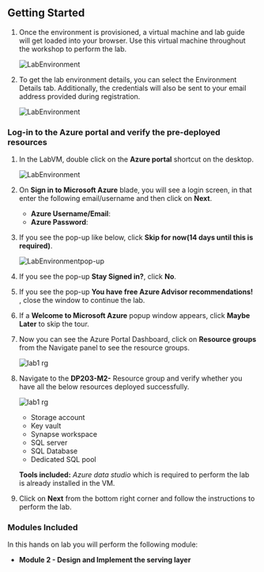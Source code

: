 ## **Getting Started**

1. Once the environment is provisioned, a virtual machine and lab guide will get loaded into your browser. Use this virtual machine throughout the workshop to perform the lab.
   
   ![LabEnvironment](media/vmandguide.png)
   
1. To get the lab environment details, you can select the Environment Details tab. Additionally, the credentials will also be sent to your email address provided during registration.

   ![LabEnvironment](media/environmenttab-lab2.png)

### Log-in to the Azure portal and verify the pre-deployed resources

1. In the LabVM, double click on the **Azure portal** shortcut on the desktop.

     ![LabEnvironment](media/azureshortcut.png) 
     
1. On **Sign in to Microsoft Azure** blade, you will see a login screen, in that enter the following email/username and then click on **Next**.  
   * **Azure Username/Email**:  <inject key="AzureAdUserEmail"></inject>
   * **Azure Password**:  <inject key="AzureAdUserPassword"></inject>
  
1. If you see the pop-up like below, click **Skip for now(14 days until this is required)**.

   ![LabEnvironmentpop-up](media/skip.png)

1. If you see the pop-up  **Stay Signed in?**, click **No**.

1. If you see the pop-up **You have free Azure Advisor recommendations!** , close the window to continue the lab. 

1. If a **Welcome to Microsoft Azure** popup window appears, click **Maybe Later** to skip the tour.

1. Now you can see the Azure Portal Dashboard, click on **Resource groups** from the Navigate panel to see the resource groups.
   
   ![lab1 rg](media/rg.png "lab1 resource group") 
     
1. Navigate to the **DP203-M2-<inject key="DeploymentID"></inject>** Resource group and verify whether you have all the below resources deployed successfully.
  
    ![lab1 rg](media/lab2-rg.png "lab2 resource group") 

   - Storage account
   - Key vault
   - Synapse workspace
   - SQL server
   - SQL Database
   - Dedicated SQL pool
 
   **Tools included:** *Azure data studio* which is required to perform the lab is already installed in the VM.
 
 1. Click on **Next** from the bottom right corner and follow the instructions to perform the lab.

### Modules Included

   In this hands on lab you will perform the following module:

 - **Module 2 - Design and Implement the serving layer** 

